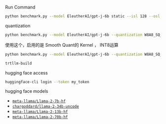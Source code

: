 Run Command

 ```bash
 python benchmark.py --model EleutherAI/gpt-j-6b static --isl 128 --osl 128 --batch 1
 ```

quantization

```bash
python benchmark.py --model EleutherAI/gpt-j-6b --quantization W8A8_SQ_PER_CHANNEL --kv-dtype float16 static --isl 128 --osl 128 --batch 1
```


使用这个，启用的是 Smooth Quant的 Kernel ， INT8运算
```bash
python benchmark.py --model EleutherAI/gpt-j-6b --quantization W8A8_SQ_PER_TENSOR_PLUGIN --kv-dtype float16 static --isl 256 --osl 256 --batch 64
```




```bash
trtllm-build 
```





hugging face access

```bash
huggingface-cli login --token my_token
```



hugging face models 

- [`meta-llama/Llama-2-7b-hf`](https://huggingface.co/meta-llama/Llama-2-7b-hf)
- [`chargoddard/llama-2-34b-uncode`](https://huggingface.co/chargoddard/llama-2-34b-uncode/)
- [`meta-llama/Llama-2-13b-hf`](https://huggingface.co/meta-llama/Llama-2-13b-hf)
- [`meta-llama/Llama-2-70b-hf`](https://huggingface.co/meta-llama/Llama-2-70b-hf)


